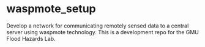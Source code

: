 # waspmote_setup

Develop a network for communicating remotely sensed data to a central server using waspmote technology. This is a development repo for the GMU Flood Hazards Lab.
